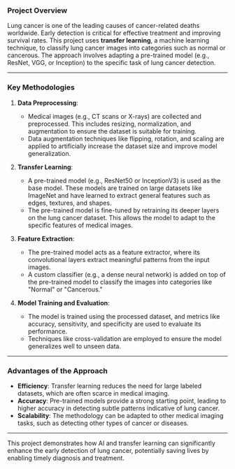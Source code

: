 
### **Project Overview**
Lung cancer is one of the leading causes of cancer-related deaths worldwide. Early detection is critical for effective treatment and improving survival rates. This project uses **transfer learning**, a machine learning technique, to classify lung cancer images into categories such as normal or cancerous. The approach involves adapting a pre-trained model (e.g., ResNet, VGG, or Inception) to the specific task of lung cancer detection.

---

### **Key Methodologies**
1. **Data Preprocessing**:
   - Medical images (e.g., CT scans or X-rays) are collected and preprocessed. This includes resizing, normalization, and augmentation to ensure the dataset is suitable for training.
   - Data augmentation techniques like flipping, rotation, and scaling are applied to artificially increase the dataset size and improve model generalization.

2. **Transfer Learning**:
   - A pre-trained model (e.g., ResNet50 or InceptionV3) is used as the base model. These models are trained on large datasets like ImageNet and have learned to extract general features such as edges, textures, and shapes.
   - The pre-trained model is fine-tuned by retraining its deeper layers on the lung cancer dataset. This allows the model to adapt to the specific features of medical images.

3. **Feature Extraction**:
   - The pre-trained model acts as a feature extractor, where its convolutional layers extract meaningful patterns from the input images.
   - A custom classifier (e.g., a dense neural network) is added on top of the pre-trained model to classify the images into categories like "Normal" or "Cancerous."

4. **Model Training and Evaluation**:
   - The model is trained using the processed dataset, and metrics like accuracy, sensitivity, and specificity are used to evaluate its performance.
   - Techniques like cross-validation are employed to ensure the model generalizes well to unseen data.

---

### **Advantages of the Approach**
- **Efficiency**: Transfer learning reduces the need for large labeled datasets, which are often scarce in medical imaging.
- **Accuracy**: Pre-trained models provide a strong starting point, leading to higher accuracy in detecting subtle patterns indicative of lung cancer.
- **Scalability**: The methodology can be adapted to other medical imaging tasks, such as detecting other types of cancer or diseases.

---

This project demonstrates how AI and transfer learning can significantly enhance the early detection of lung cancer, potentially saving lives by enabling timely diagnosis and treatment. 
